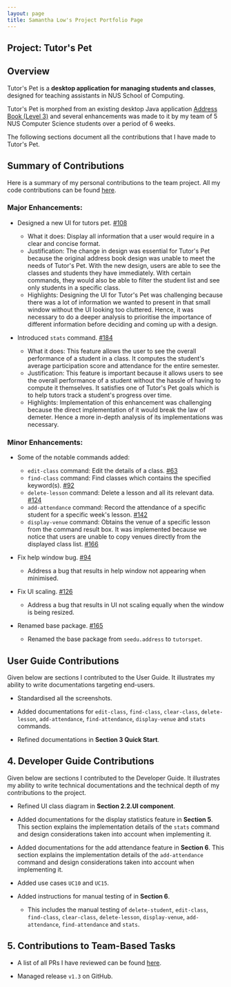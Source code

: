 ```yaml
---
layout: page
title: Samantha Low's Project Portfolio Page
---
```


## Project: Tutor's Pet

## Overview
Tutor's Pet is a **desktop application for managing students and classes**, designed for teaching assistants in NUS
School of Computing.

Tutor's Pet is morphed from an existing desktop Java application
[Address Book (Level 3)](https://se-education.org/addressbook-level3/) and several enhancements was made to it by my
team of 5 NUS Computer Science students over a period of 6 weeks.

The following sections document all the contributions that I have made to Tutor's Pet.

## Summary of Contributions
Here is a summary of my personal contributions to the team project. All my code contributions can be found
[here](https://nus-cs2103-ay2021s1.github.io/tp-dashboard/#breakdown=true&search=samlsm).

### Major Enhancements:
* Designed a new UI for tutors pet. [#108](https://github.com/AY2021S1-CS2103T-T10-4/tp/pull/108)
  * What it does: Display all information that a user would require in a clear and concise format.
  * Justification: The change in design was essential for Tutor's Pet because the original address book design was
    unable to meet the needs of Tutor's Pet. With the new design, users are able to see the classes and students they
    have immediately. With certain commands, they would also be able to filter the student list and see only students
    in a specific class.
  * Highlights: Designing the UI for Tutor's Pet was challenging because there was a lot of information we wanted to
    present in that small window without the UI looking too cluttered. Hence, it was necessary to do a deeper
    analysis to prioritise the importance of different information before deciding and coming up with a design.

* Introduced `stats` command. [#184](https://github.com/AY2021S1-CS2103T-T10-4/tp/pull/184)
  * What it does: This feature allows the user to see the overall performance of a student in a class. It computes the
    student's average participation score and attendance for the entire semester.
  * Justification: This feature is important because it allows users to see the overall performance of a student
    without the hassle of having to compute it themselves. It satisfies one of Tutor's Pet goals which
    is to help tutors track a student's progress over time.
  * Highlights: Implementation of this enhancement was challenging because the direct implementation of it would
    break the law of demeter. Hence a more in-depth analysis of its implementations was necessary.

### Minor Enhancements:
* Some of the notable commands added:
  * `edit-class` command: Edit the details of a class. [#63](https://github.com/AY2021S1-CS2103T-T10-4/tp/pull/63)
  * `find-class` command: Find classes which contains the specified keyword(s).
    [#92](https://github.com/AY2021S1-CS2103T-T10-4/tp/pull/92)
  * `delete-lesson` command: Delete a lesson and all its relevant data.
    [#124](https://github.com/AY2021S1-CS2103T-T10-4/tp/pull/124)
  * `add-attendance` command: Record the attendance of a specific student for a specific week's lesson.
    [#142](https://github.com/AY2021S1-CS2103T-T10-4/tp/pull/142)
  * `display-venue` command: Obtains the venue of a specific lesson from the command result box. It was
    implemented because we notice that users are unable to copy venues directly from the displayed class list.
    [#166](https://github.com/AY2021S1-CS2103T-T10-4/tp/pull/166)

* Fix help window bug. [#94](https://github.com/AY2021S1-CS2103T-T10-4/tp/pull/94)
  * Address a bug that results in help window not appearing when minimised.

* Fix UI scaling. [#126](https://github.com/AY2021S1-CS2103T-T10-4/tp/pull/126)
  * Address a bug that results in UI not scaling equally when the window is being resized.

* Renamed base package. [#165](https://github.com/AY2021S1-CS2103T-T10-4/tp/pull/165)
  * Renamed the base package from `seedu.address` to `tutorspet`.

## User Guide Contributions
Given below are sections I contributed to the User Guide. It illustrates my ability to write documentations
targeting end-users.

* Standardised all the screenshots.

* Added documentations for `edit-class`, `find-class`, `clear-class`, `delete-lesson`, `add-attendance`,
`find-attendance`, `display-venue` and `stats` commands.

* Refined documentations in **Section 3 Quick Start**.

## 4. Developer Guide Contributions
Given below are sections I contributed to the Developer Guide. It illustrates my ability to write technical
documentations and the technical depth of my contributions to the project.

* Refined UI class diagram in **Section 2.2.UI component**.

* Added documentations for the display statistics feature in **Section 5**. This section explains the implementation
  details of the `stats` command and design considerations taken into account when implementing it.

* Added documentations for the add attendance feature in **Section 6**. This section explains the implementation
  details of the `add-attendance` command and design considerations taken into account when implementing it.

* Added use cases `UC10` and `UC15`.

* Added instructions for manual testing of in **Section 6**.
  * This includes the manual testing of `delete-student`, `edit-class`, `find-class`, `clear-class`, `delete-lesson`,
    `display-venue`, `add-attendance`, `find-attendance` and `stats`.


## 5. Contributions to Team-Based Tasks
* A list of all PRs I have reviewed can be found
  [here](https://github.com/AY2021S1-CS2103T-T10-4/tp/pulls?q=is%3Apr+is%3Aclosed+reviewed-by%3Asamlsm).

* Managed release `v1.3` on GitHub.
